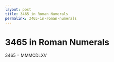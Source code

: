 ```yaml
---
layout: post
title: 3465 in Roman Numerals
permalink: 3465-in-roman-numerals
---
```


# 3465 in Roman Numerals

3465 = MMMCDLXV
